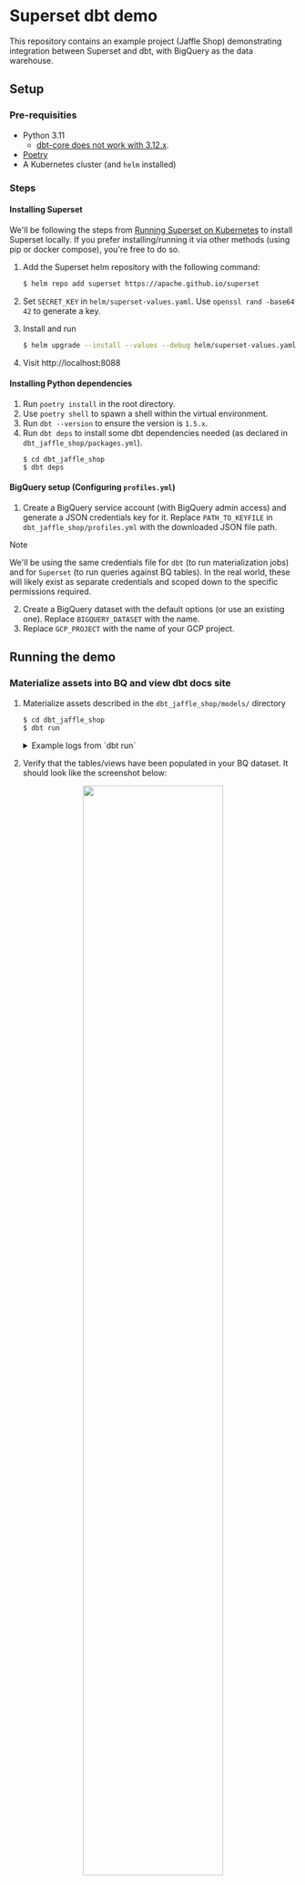 # Superset dbt demo

This repository contains an example project (Jaffle Shop) demonstrating integration between Superset and dbt, with BigQuery as the data warehouse.

## Setup

### Pre-requisities

- Python 3.11
  - [dbt-core does not work with 3.12.x](https://github.com/dbt-labs/dbt-core/issues/9007#issuecomment-1854738180).
- [Poetry](https://python-poetry.org/docs/#installation)
- A Kubernetes cluster (and `helm` installed)   

### Steps

#### Installing Superset

We'll be following the steps from [Running Superset on Kubernetes](https://superset.apache.org/docs/installation/running-on-kubernetes#running) to install Superset locally. If you prefer installing/running it via other methods (using pip or docker compose), you're free to do so.

1. Add the Superset helm repository with the following command:

    ```bash
    $ helm repo add superset https://apache.github.io/superset
    ```

1. Set `SECRET_KEY` in `helm/superset-values.yaml`. Use `openssl rand -base64 42` to generate a key.
1. Install and run
    ```bash
    $ helm upgrade --install --values --debug helm/superset-values.yaml superset superset/superset
    ```

1. Visit http://localhost:8088

#### Installing Python dependencies

1. Run `poetry install` in the root directory.
1. Use `poetry shell` to spawn a shell within the virtual environment.
1. Run `dbt --version` to ensure the version is `1.5.x`.
1. Run `dbt deps` to install some dbt dependencies needed (as declared in `dbt_jaffle_shop/packages.yml`).
    ```
    $ cd dbt_jaffle_shop
    $ dbt deps
    ```

#### BigQuery setup (Configuring `profiles.yml`)

1. Create a BigQuery service account (with BigQuery admin access) and generate a JSON credentials key for it. Replace `PATH_TO_KEYFILE` in `dbt_jaffle_shop/profiles.yml` with the downloaded JSON file path.
> [!NOTE]
> We'll be using the same credentials file for `dbt` (to run materialization jobs) and for `Superset` (to run queries against BQ tables). In the real world, these will likely exist as separate credentials and scoped down to the specific permissions required.
2. Create a BigQuery dataset with the default options (or use an existing one). Replace `BIGQUERY_DATASET` with the name.
3. Replace `GCP_PROJECT` with the name of your GCP project.


## Running the demo

### Materialize assets into BQ and view dbt docs site

1. Materialize assets described in the `dbt_jaffle_shop/models/` directory
    ```bash
    $ cd dbt_jaffle_shop
    $ dbt run
    ```
    <details>
    <summary>Example logs from `dbt run`</summary>

        $ dbt run
        23:47:38  Running with dbt=1.5.9
        23:47:38  Registered adapter: bigquery=1.5.7
        23:47:38  Unable to do partial parsing because profile has changed
        23:47:39  Found 12 models, 36 tests, 0 snapshots, 4 analyses, 587 macros, 0 operations, 0 seed files, 0 sources, 0 exposures, 4 metrics, 0 groups
        23:47:39
        23:47:40  Concurrency: 1 threads (target='dev')
        23:47:40
        23:47:40  1 of 12 START sql view model my_dataset.stg_customers .......................... [RUN]
        23:47:41  1 of 12 OK created sql view model my_dataset.stg_customers ..................... [CREATE VIEW (0 processed) in 1.20s]
        23:47:41  2 of 12 START sql view model my_dataset.stg_orders ............................. [RUN]
        23:47:44  2 of 12 OK created sql view model my_dataset.stg_orders ........................ [CREATE VIEW (0 processed) in 2.42s]
        23:47:44  3 of 12 START sql view model my_dataset.stg_payments ........................... [RUN]
        23:47:45  3 of 12 OK created sql view model my_dataset.stg_payments ...................... [CREATE VIEW (0 processed) in 1.34s]
        23:47:45  4 of 12 START sql table model my_dataset.dbt_metrics_default_calendar .......... [RUN]
        23:47:51  4 of 12 OK created sql table model my_dataset.dbt_metrics_default_calendar ..... [CREATE TABLE (14.6k rows, 0 processed) in 6.40s]
        23:47:51  5 of 12 START sql table model my_dataset.int_customer_order_history_joined ..... [RUN]
        23:47:59  5 of 12 OK created sql table model my_dataset.int_customer_order_history_joined  [CREATE TABLE (100.0 rows, 4.3 KiB processed) in 7.65s]
        23:47:59  6 of 12 START sql table model my_dataset.int_order_payments_pivoted ............ [RUN]
        23:48:08  6 of 12 OK created sql table model my_dataset.int_order_payments_pivoted ....... [CREATE TABLE (99.0 rows, 6.7 KiB processed) in 8.80s]
        23:48:08  7 of 12 START sql table model my_dataset.example_develop_metric ................ [RUN]
        23:48:08  WARNING: dbt_metrics is going to be deprecated in dbt-core 1.6 in July 2023 as part of the migration to MetricFlow. This package will continue to work with dbt-core 1.5 but a 1.6 version will not be released. If you have any questions, please join us in the #dbt-core-metrics in the dbt Community Slack
        23:48:12  7 of 12 OK created sql table model my_dataset.example_develop_metric ........... [CREATE TABLE (4.0 rows, 229.8 KiB processed) in 4.67s]
        23:48:12  8 of 12 START sql table model my_dataset.orders ................................ [RUN]
        23:48:18  8 of 12 OK created sql table model my_dataset.orders ........................... [CREATE TABLE (99.0 rows, 11.9 KiB processed) in 5.56s]
        23:48:18  9 of 12 START sql table model my_dataset.average_order_amount_daily ............ [RUN]
        23:48:18  WARNING: dbt_metrics is going to be deprecated in dbt-core 1.6 in July 2023 as part of the migration to MetricFlow. This package will continue to work with dbt-core 1.5 but a 1.6 version will not be released. If you have any questions, please join us in the #dbt-core-metrics in the dbt Community Slack
        23:48:23  9 of 12 OK created sql table model my_dataset.average_order_amount_daily ....... [CREATE TABLE (77.0 rows, 116.7 KiB processed) in 5.38s]
        23:48:23  10 of 12 START sql table model my_dataset.expenses_daily ....................... [RUN]
        23:48:23  WARNING: dbt_metrics is going to be deprecated in dbt-core 1.6 in July 2023 as part of the migration to MetricFlow. This package will continue to work with dbt-core 1.5 but a 1.6 version will not be released. If you have any questions, please join us in the #dbt-core-metrics in the dbt Community Slack
        23:48:28  10 of 12 OK created sql table model my_dataset.expenses_daily .................. [CREATE TABLE (55.0 rows, 117.7 KiB processed) in 5.06s]
        23:48:28  11 of 12 START sql table model my_dataset.profit_daily ......................... [RUN]
        23:48:28  WARNING: dbt_metrics is going to be deprecated in dbt-core 1.6 in July 2023 as part of the migration to MetricFlow. This package will continue to work with dbt-core 1.5 but a 1.6 version will not be released. If you have any questions, please join us in the #dbt-core-metrics in the dbt Community Slack
        23:48:33  11 of 12 OK created sql table model my_dataset.profit_daily .................... [CREATE TABLE (55.0 rows, 117.7 KiB processed) in 4.54s]
        23:48:33  12 of 12 START sql table model my_dataset.revenue_daily ........................ [RUN]
        23:48:33  WARNING: dbt_metrics is going to be deprecated in dbt-core 1.6 in July 2023 as part of the migration to MetricFlow. This package will continue to work with dbt-core 1.5 but a 1.6 version will not be released. If you have any questions, please join us in the #dbt-core-metrics in the dbt Community Slack
        23:48:37  12 of 12 OK created sql table model my_dataset.revenue_daily ................... [CREATE TABLE (55.0 rows, 117.7 KiB processed) in 4.48s]
        23:48:37
        23:48:37  Finished running 3 view models, 9 table models in 0 hours 0 minutes and 58.75 seconds (58.75s).
        23:48:37
        23:48:37  Completed successfully
        23:48:37
        23:48:37  Done. PASS=12 WARN=0 ERROR=0 SKIP=0 TOTAL=12

    </details>

2. Verify that the tables/views have been populated in your BQ dataset. It should look like the screenshot below:
<p align="center">
    <img src="./etc/bq-tables.png" width="70%" />
</p>

3. Browse generated dbt docs

    ```
    $ dbt docs generate
    $ dbt docs serve
    ```


### Connect Superset to BQ

1. Visit your running Superset instance -> Settings -> Database Connections -> Click "+ Database". This should open up a modal.
1. Choose "Google BigQuery" in the list of supported databases.
1. Upload the earlier generated service account credentials JSON file
1. Hit "Connect"

### Add datasets to Superset

> [!NOTE]
> In Superset, "datasets" can be created from database tables or SQL queries. In BigQuery, a dataset is a collection of tables and views.

1. Go to the "New dataset" page from the "Datasets" tab
1. Choose "Google BigQuery" as the database (or whatever you named it)
1. Choose the schema (the "dataset" in BigQuery, bear with me here) and table. Let's choose `orders` as the table to create the Superset dataset for.
1. Hit "Create Dataset and Create Chart" (What if you _don't_ want to create a chart? Well, too bad.)

> [!TIP]
> At this point, you're free to create more datasets off of other BQ tables/views and play around with creating charts/dashboards. Continue on with the rest of this demo to see how you can sync dbt model/column descriptions into Superset.

### Push dbt model/column descriptions into Superset (using dbt-superset-lineage)

We'll be using the handy dandy [`dbt-superset-lineage`](https://github.com/slidoapp/dbt-superset-lineage). Since using `dbt-superset-lineage` requires you to export a Superset access token (to interact with its APIs), a wrapper script is provided in `dbt_jaffle_shop/push_descriptions.py` that fetches the access token and pushes descriptions. Tweak the Superset host/port/protocol in the script as needed.

```bash
# Drop into the virtualenv if you haven't already
$ poetry shell
# Push model descriptions from dbt into Superset
# Will only push descriptions for the `orders` model since that's the only dataset present
# in both Superset and dbt (if you're following this demo as is).
$ python3 dbt_jaffle_shop/push_descriptions.py
```

If the script ran successfully, you should be able to see the `orders` model description in Superset by hovering over the now-present information tooltip. Click on the dataset, and hover over any of the column names to see their descriptions as well.

<p align="center">
    <img src="./etc/orders_model_desc.png" width="70%">
    <img src="./etc/orders_column_desc.png" width="70%" style="">
</p>


From their documentation,
> Using dbt-superset-lineage, you can:
>   - Add dependencies of Superset dashboards to your dbt sources and models
>   - Sync model and column descriptions from dbt docs to Superset

We'll be limiting the scope of this demo to the latter feature.

> [!TIP]
> Read [this blogpost](https://engineering.hometogo.com/how-hometogo-connected-dbt-and-superset-to-make-metadata-more-accessible-and-reduce-analytical-2223af539cc6) from the authors of `dbt-superset-lineage` for more on the motivation behind creating a dbt <-> Superset connector.

### Create some charts/dashboards!

Here's a simple dashboard created from the various metric tables. Makes you go _WoW_, yeah?

<p align="center">
<img src="./etc/sample_dashboard.png" width="70%">
</p>


## Summary

- We setup the example Jaffle Shop dbt project to materialize tables/views into a BigQuery dataset.
- We installed Superset locally (via K8S/helm) and connected BigQuery as a data source.
- We were able to access dbt model/column descriptions in Superset.


### Further reading

- [Preset Cloud (Superset SaaS) integation with dbt Core](https://preset.io/blog/dbt-superset-integration-preset/)
- [Creating your first dashboard in Superset](https://superset.apache.org/docs/creating-charts-dashboards/creating-your-first-dashboard/)


With that, you've reached the end of this demonstration. Happy charting and dbt'ing!
